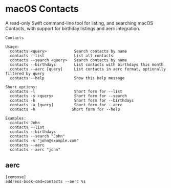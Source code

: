 # macOS Contacts

A read-only Swift command-line tool for listing, and searching macOS Contacts, with support for birthday listings and aerc integration.

```
Contacts

Usage:
  contacts <query>            Search contacts by name
  contacts --list             List all contacts
  contacts --search <query>   Search contacts by name
  contacts --birthdays        List contacts with birthdays this month
  contacts --aerc [query]     List contacts in aerc format, optionally filtered by query
  contacts --help             Show this help message

Short options:
  contacts -l                 Short form for --list
  contacts -s <query>         Short form for --search
  contacts -b                 Short form for --birthdays
  contacts -a [query]         Short form for --aerc
  contacts -h                Short form for --help

Examples:
  contacts John
  contacts --list
  contacts --birthdays
  contacts --search "John"
  contacts -s "john@example.com"
  contacts --aerc
  contacts --aerc "john"
```

## aerc

```
[compose]
address-book-cmd=contacts --aerc %s
```
